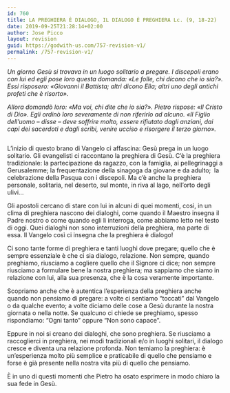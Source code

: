 ```yaml
---
id: 760
title: LA PREGHIERA È DIALOGO, IL DIALOGO È PREGHIERA Lc. (9, 18-22)
date: 2019-09-25T21:28:14+02:00
author: Jose Picco
layout: revision
guid: https://godwith-us.com/757-revision-v1/
permalink: /757-revision-v1/
---
```

_Un giorno Gesù si trovava in un luogo solitario a pregare. I discepoli erano con lui ed egli pose loro questa domanda: «Le folle, chi dicono che io sia?». Essi risposero: «Giovanni il Battista; altri dicono Elìa; altri uno degli antichi profeti che è risorto»._ 

_Allora domandò loro: «Ma voi, chi dite che io sia?». Pietro rispose: «Il Cristo di Dio». Egli ordinò loro severamente di non riferirlo ad alcuno. «Il Figlio dell&#8217;uomo &#8211; disse &#8211; deve soffrire molto, essere rifiutato dagli anziani, dai capi dei sacerdoti e dagli scribi, venire ucciso e risorgere il terzo giorno»._<figure class="wp-block-image">

<img src="https://godwith-us.com/wp-content/uploads/2019/09/Getsemani-orto-degli-ulivi.png" alt="" class="wp-image-759" srcset="https://incercadidio.com/wp-content/uploads/2019/09/Getsemani-orto-degli-ulivi.png 964w, https://incercadidio.com/wp-content/uploads/2019/09/Getsemani-orto-degli-ulivi-300x173.png 300w, https://incercadidio.com/wp-content/uploads/2019/09/Getsemani-orto-degli-ulivi-768x443.png 768w" sizes="(max-width: 964px) 100vw, 964px" /> </figure> 

L’inizio di questo brano di Vangelo ci affascina: Gesù prega in un luogo solitario. Gli evangelisti ci raccontano la preghiera di Gesù. C’è la preghiera tradizionale: la partecipazione da ragazzo, con la famiglia, ai pellegrinaggi a Gerusalemme; la frequentazione della sinagoga da giovane e da adulto;&nbsp; la celebrazione della Pasqua con i discepoli. Ma c’è anche la preghiera personale, solitaria, nel deserto, sul monte, in riva al lago, nell’orto degli ulivi… 

Gli apostoli cercano di stare con lui in alcuni di quei momenti, così, in un clima di preghiera nascono dei dialoghi, come quando il Maestro insegna il Padre nostro o come quando egli li interroga, come abbiamo letto nel testo di oggi. Quei dialoghi non sono interruzioni della preghiera, ma parte di essa. Il Vangelo così ci insegna che la preghiera è dialogo! 

Ci sono tante forme di preghiera e tanti luoghi dove pregare; quello che è sempre essenziale è che ci sia dialogo, relazione. Non sempre, quando preghiamo, riusciamo a cogliere quello che il Signore ci dice; non sempre riusciamo a formulare bene la nostra preghiera; ma sappiamo che siamo in relazione con lui, alla sua presenza, che è la cosa veramente importante. &nbsp;

Scopriamo anche che è autentica l’esperienza della preghiera anche quando non pensiamo di pregare: a volte ci sentiamo “toccati” dal Vangelo o da qualche evento; a volte diciamo delle cose a Gesù durante la nostra giornata o nella notte. Se qualcuno ci chiede se preghiamo, spesso rispondiamo: “Ogni tanto” oppure “Non sono capace”. 

Eppure in noi si creano dei dialoghi, che sono preghiera. Se riusciamo a raccoglierci in preghiera, nei modi tradizionali e/o in luoghi solitari, il dialogo cresce e diventa una relazione profonda. Non temiamo la preghiera: è un’esperienza molto più semplice e praticabile di quello che pensiamo e forse è già presente nella nostra vita più di quello che pensiamo.

È in uno di questi momenti che Pietro ha osato esprimere in modo chiaro la sua fede in Gesù.